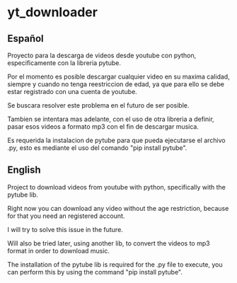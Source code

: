 # yt_downloader

## Español

Proyecto para la descarga de videos desde youtube con python, especificamente con la libreria pytube.

Por el momento es posible descargar cualquier video en su maxima calidad, siempre y cuando no tenga reestriccion de edad, ya que para ello se debe estar registrado con una cuenta de youtube.

Se buscara resolver este problema en el futuro de ser posible.

Tambien se intentara mas adelante, con el uso de otra libreria a definir, pasar esos videos a formato mp3 con el fin de descargar musica.

Es requerida la instalacion de pytube para que pueda ejecutarse el archivo .py, esto es mediante el uso del comando "pip install pytube".

## English

Project to download videos from youtube with python, specifically with the pytube lib.

Right now you can download any video without the age restriction, because for that you need an registered account.

I will try to solve this issue in the future.

Will also be tried later, using another lib, to convert the videos to mp3 format in order to download music.

The installation of the pytube lib is required for the .py file to execute, you can perform this by using the command "pip install pytube".